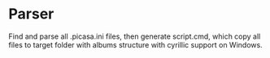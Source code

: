 # Parser

Find and parse all .picasa.ini files, then generate script.cmd, which copy all files to target folder with albums structure with cyrillic support on Windows.
